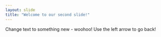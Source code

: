 ```yaml
---
layout: slide
title: "Welcome to our second slide!"
---
```

Change text to something new - woohoo!
Use the left arrow to go back!
